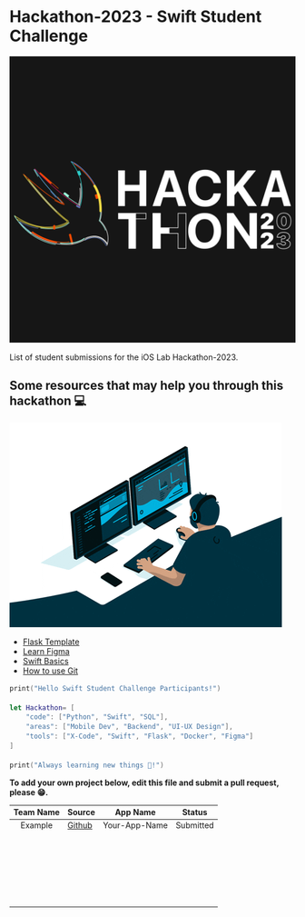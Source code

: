 # Hackathon-2023 - Swift Student Challenge

![1682741070651](image/README/1682741070651.png)

List of student submissions for the iOS Lab Hackathon-2023.


## Some resources that may help you through this hackathon 💻

![1682742725710](image/README/1682742725710.png)

* [Flask Template](https://github.com/luisced/flask-template)
* [Learn Figma](https://www.figma.com/resources/learn-design/)
* [Swift Basics](https://docs.swift.org/swift-book/documentation/the-swift-programming-language/guidedtour/)
* [How to use Git](https://www.w3schools.com/git/)

```swift
print("Hello Swift Student Challenge Participants!")

let Hackathon= [
    "code": ["Python", "Swift", "SQL"],
    "areas": ["Mobile Dev", "Backend", "UI-UX Design"],
    "tools": ["X-Code", "Swift", "Flask", "Docker", "Figma"]
]

print("Always learning new things 🔎!")
```


**To add your own project below, edit this file and submit a pull request, please 😁.**

| Team Name | Source                                              |   App Name   |  Status  |
| :-------: | --------------------------------------------------- | :-----------: | :-------: |
|  Example  | [Github](https://github.com/iOS-Lab-UP/Hackathon-2023) | Your-App-Name | Submitted |
|          |                                                     |              |          |
|          |                                                     |              |          |
|          |                                                     |              |          |
|          |                                                     |              |          |
|          |                                                     |              |          |
|          |                                                     |              |          |
|          |                                                     |              |          |
|          |                                                     |              |          |
|          |                                                     |              |          |
|          |                                                     |              |          |
|          |                                                     |              |          |
|          |                                                     |              |          |
|          |                                                     |              |          |
|          |                                                     |              |          |
|          |                                                     |              |          |
|          |                                                     |              |          |
|          |                                                     |              |          |
|          |                                                     |              |          |
|          |                                                     |              |          |
|          |                                                     |              |          |
|          |                                                     |              |          |
|          |                                                     |              |          |
|          |                                                     |              |          |
|          |                                                     |              |          |
|          |                                                     |              |          |
